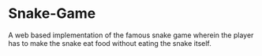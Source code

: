 # Snake-Game
A web based implementation of the famous snake game wherein the player has to make the snake eat food without eating the snake itself.
